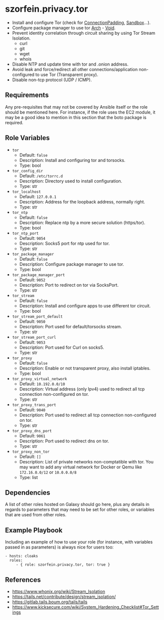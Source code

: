 szorfein.privacy.tor
====================

- Install and configure Tor (check for [ConnectionPadding](https://www.whonix.org/wiki/Whonix-Gateway_Security#Tor_Connection_Padding), [Sandbox](https://www.whonix.org/wiki/Whonix-Gateway_Security#Seccomp)...).
- Configure package manager to use tor [Arch](https://wiki.archlinux.org/title/Tor#Pacman) - [Void](https://docs.voidlinux.org/xbps/repositories/mirrors/tor.html).
- Prevent identity correlation through circuit sharing by using Tor Stream Isolation.
  - curl
  - git
  - wget
  - whois
- Disable NTP and update time with tor and .onion address.
- Avoid leak and force/redirect all other connections/application non-configured to use Tor (Transparent proxy).
- Disable non-tcp protocol (UDP / ICMP).

Requirements
------------

Any pre-requisites that may not be covered by Ansible itself or the role should be mentioned here. For instance, if the role uses the EC2 module, it may be a good idea to mention in this section that the boto package is required.

Role Variables
--------------

- `tor`
  - Default: `false`
  - Description: Install and configuring tor and torsocks.
  - Type: bool
- `tor_config_dir`
  - Default: `/etc/torrc.d`
  - Description: Directory used to install configuration.
  - Type: str
- `tor_localhost`
  - Default: `127.0.0.1`
  - Description: Address for the loopback address, normally right.
  - Type: str
- `tor_ntp`
  - Default: `false`
  - Description: Replace ntp by a more secure solution (https/tor).
  - Type: bool
- `tor_ntp_port`
  - Default: `9054`
  - Description: Socks5 port for ntp used for tor.
  - Type: str
- `tor_package_manager`
  - Default: `false`
  - Description: Configure package manager to use tor.
  - Type: bool
- `tor_package_manager_port`
  - Default: `9052`
  - Description: Port to redirect on tor via SocksPort.
  - Type: str
- `tor_stream`
  - Default: `false`
  - Description: Install and configure apps to use different tor circuit.
  - Type: bool
- `tor_stream_port_default`
  - Default: `9050`
  - Description: Port used for default/torsocks stream.
  - Type: str
- `tor_stream_port_curl`
  - Default: `9053`
  - Description: Port used for Curl on socks5.
  - Type: str
- `tor_proxy`
  - Default: `false`
  - Description: Enable or not transparent proxy, also install iptables.
  - Type: bool
- `tor_proxy_virtual_network`
  - Default: `10.192.0.0/10`
  - Description: Virtual address (only Ipv4) used to redirect all tcp connection non-configured on tor.
  - Type: str
- `tor_proxy_trans_port`
  - Default: `9040`
  - Description: Port used to redirect all tcp connection non-configured on tor.
  - Type: str
- `tor_proxy_dns_port`
  - Default: `9061`
  - Description: Port used to redirect dns on tor.
  - Type: str
- `tor_proxy_non_tor`
  - Default: `[]`
  - Description: List of private networks non-comptatible with tor. You may want to add any virtual network for Docker or Qemu like `172.16.0.0/12` or `10.0.0.0/8`
  - Type: list

Dependencies
------------

A list of other roles hosted on Galaxy should go here, plus any details in regards to parameters that may need to be set for other roles, or variables that are used from other roles.

Example Playbook
----------------

Including an example of how to use your role (for instance, with variables passed in as parameters) is always nice for users too:

    - hosts: cloaks
      roles:
         - { role: szorfein.privacy.tor, tor: true }

References
----------

- https://www.whonix.org/wiki/Stream_Isolation
- https://tails.net/contribute/design/stream_isolation/
- https://gitlab.tails.boum.org/tails/tails
- https://www.kicksecure.com/wiki/System_Hardening_Checklist#Tor_Settings
